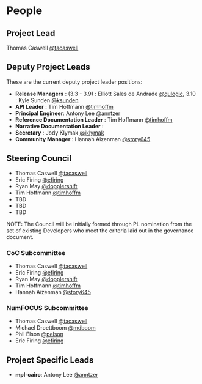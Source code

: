 # People

## Project Lead

Thomas Caswell [@tacaswell](https://github.com/tacaswell)

## Deputy Project Leads

These are the current deputy project leader positions:

- **Release Managers** :  (3.3 - 3.9) : Elliott Sales de Andrade [@qulogic](https://github.com/qulogic), 3.10 : Kyle Sunden [@ksunden](https://github.com/ksunden)
- **API Leader** : Tim Hoffmann [@timhoffm](https://github.com/timhoffm)
- **Principal Engineer**: Antony Lee [@anntzer](https://github.com/anntzer)
- **Reference Documentation Leader** : Tim Hoffmann [@timhoffm](https://github.com/timhoffm)
- **Narrative Documentation Leader** :
- **Secretary** : Jody Klymak [@jklymak](https://github.com/jklymak)
- **Community Manager** : Hannah Aizenman [@story645](https://github.com/story645)

## Steering Council

- Thomas Caswell [@tacaswell](https://github.com/tacaswell)
- Eric Firing [@efiring](https://github.com/efiring)
- Ryan May [@dopplershift](https://github.com/dopplershift)
- Tim Hoffmann [@timhoffm](https://github.com/timhoffm)
- TBD
- TBD
- TBD

NOTE: The Council will be initially formed through PL nomination from the set
of existing Developers who meet the criteria laid out in the governance
document.

### CoC Subcommittee

- Thomas Caswell [@tacaswell](https://github.com/tacaswell)
- Eric Firing [@efiring](https://github.com/efiring)
- Ryan May [@dopplershift](https://github.com/dopplershift)
- Tim Hoffmann [@timhoffm](https://github.com/timhoffm)
- Hannah Aizenman [@story645](https://github.com/story645)

### NumFOCUS Subcommittee

- Thomas Caswell [@tacaswell](https://github.com/tacaswell)
- Michael Droettboom [@mdboom](https://github.com/mdboom)
- Phil Elson [@pelson](https://github.com/pelson)
- Eric Firing [@efiring](https://github.com/efiring)

## Project Specific Leads

- **mpl-cairo**: Antony Lee  [@anntzer](https://github.com/anntzer)
